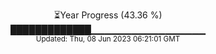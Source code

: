 <p align="center">
⏳Year Progress (43.36 %) <br>
█████████████▁▁▁▁▁▁▁▁▁▁▁▁▁▁▁▁▁ <br>
<sub>Updated: Thu, 08 Jun 2023 06:21:01 GMT</sub>
</p>


